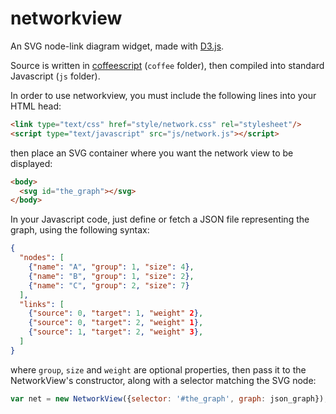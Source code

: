 networkview
===========

An SVG node-link diagram widget, made with [D3.js](http://d3js.org).

Source is written in [coffeescript](http://coffeescript.org) (`coffee` folder), then compiled into standard Javascript (`js` folder).

In order to use networkview, you must include the following lines into your HTML head:

```html
<link type="text/css" href="style/network.css" rel="stylesheet"/>
<script type="text/javascript" src="js/network.js"></script>
```

then place an SVG container where you want the network view to be displayed:

```html
<body>
  <svg id="the_graph"></svg>
</body>
```

In your Javascript code, just define or fetch a JSON file representing the graph, using the following syntax:

```json
{
  "nodes": [
    {"name": "A", "group": 1, "size": 4},
    {"name": "B", "group": 1, "size": 2},
    {"name": "C", "group": 2, "size": 7}
  ],
  "links": [
    {"source": 0, "target": 1, "weight" 2},
    {"source": 0, "target": 2, "weight" 1},
    {"source": 1, "target": 2, "weight" 3},
  ]
}
```

where `group`, `size` and `weight` are optional properties, then pass it to the NetworkView's constructor, along with a selector matching the SVG node:

```javascript
var net = new NetworkView({selector: '#the_graph', graph: json_graph});
```
